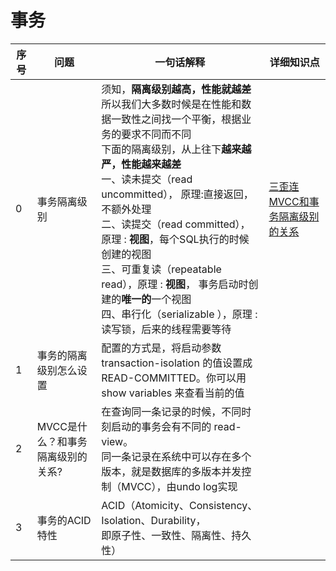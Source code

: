 # 事务



| 序号 | 问题                              | 一句话解释                                                   | 详细知识点                                                   |
| ---- | --------------------------------- | ------------------------------------------------------------ | ------------------------------------------------------------ |
| 0    | 事务隔离级别                      | 须知，**隔离级别越高，性能就越差** <br>所以我们大多数时候是在性能和数据一致性之间找一个平衡，根据业务的要求不同而不同 <br> 下面的隔离级别，从上往下**越来越严，性能越来越差**<br>  一、读未提交（read uncommitted）， 原理:直接返回，不额外处理<br>二、读提交（read committed），原理 : **视图**，每个SQL执行的时候创建的视图<br>三、可重复读（repeatable read），原理 : **视图**， 事务启动时创建的**唯一的**一个视图<br>四、串行化（serializable ），原理 : 读写锁，后来的线程需要等待 | [三歪连MVCC和事务隔离级别的关系](https://mp.weixin.qq.com/s/0-YEqTMd0OaIhW99WqavgQ) |
| 1    | 事务的隔离级别怎么设置            | 配置的方式是，将启动参数 transaction-isolation 的值设置成 READ-COMMITTED。你可以用 show variables 来查看当前的值 |                                                              |
| 2    | MVCC是什么？和事务隔离级别的关系? | 在查询同一条记录的时候，不同时刻启动的事务会有不同的 read-view。<br> 同一条记录在系统中可以存在多个版本，就是数据库的多版本并发控制（MVCC），由undo log实现 |                                                              |
| 3    | 事务的ACID特性                    | ACID（Atomicity、Consistency、Isolation、Durability，<br>即原子性、一致性、隔离性、持久性） |                                                              |




